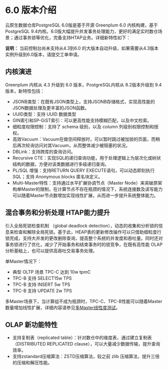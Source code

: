 # 6.0 版本介绍

云原生数据仓库PostgreSQL 6.0版是基于开源 Greenplum 6.0 内核构建，基于PostgreSQL 9.4内核。6.0版大幅提升并发事务处理能力，更好的满足实时数仓场景；通过事务锁等优化，完备支持HTAP业务。详细新特性如下：

**说明：** 当前控制台尚未支持从4.3到6.0 的大版本自动升级，如果需要从4.3版本实例升级到6.0版本，请提交工单申请。

## 内核演进

Greenplum 内核从 4.3 升级到 6.0 版本，PostgreSQL内核从 8.2版本升级到 9.4版本，新特性包括：

-   JSONB类型：在既有JSON类型上，支持JSONB存储格式，实现高性能的JSON数据处理及更丰富的JSON函数。
-   UUID类型：支持 UUID 数据类型
-   GIN索引和SP-GiST索引：可以更高性能支持模糊匹配，以及中文检索。
-   细粒度权限控制：支持了 schema 级别，以及 column 列级别权限控制和授权。
-   高效Vacuum：Vacuum在做空间释放时，可以暂时跳过被加锁的页面，而稍后再次轮询访问对其Vacuum，从而整体减少被阻塞的状况。
-   DBLink：支持跨库的查询访问。
-   Recursive CTE：实现SQL的递归查询功能，用于处理逻辑上为层次化或树状结构的数据，方便对该类数据进行多级递归查询。
-   PL/SQL 增强：支持RETURN QUERY EXECUTE语句，可以动态即刻执行SQL；支持 Anonymous blocks 匿名块定义。
-   Multi-Master特性：支持通过水平扩展协调节点（Master Node）来突破原架构单Master的限制，在计算节点不存在瓶颈的情况下，系统连接数及读写能力可以随着Master节点数增加实现线性扩展，从而进一步提升系统整体能力。

## 混合事务和分析处理 HTAP能力提升

引入全局死锁检查机制 （global deadlock detection），动态的收集和分析锁的信息来检查和解除全局死锁。基于此，HEAP表的更新修改操作可以只借助细粒度行锁完成，支持大并发的更改删除查询，提高整个系统的并发度和吞吐量。同时还对事务锁进行了优化，减少了开始事务和结束事务时的锁竞争，在既有高性能 OLAP分析基础上，也可以提供高吞吐交易事务处理。

单Master情况下：

-   典型 OLTP 场景 TPC-C 达到 10w tpmC
-   TPC-B 支持 SELECT15w TPS
-   TPC-B 支持 INSERT 5w TPS
-   TPC-B 支持 UPDATE 2w TPS

多Master场景下，当计算组不成为瓶颈时，TPC-C、TPC-B性能可以随着Master数量增加线性扩展，详细内容请参见[多Master线性度测试](/intl.zh-CN/性能指标/多Master线性度测试.md)。

## OLAP 新功能特性

-   支持复制表（replicated table）：针对数仓中的维度表，通过建立复制表（DISTRIBUTED REPLICATED clause），可以大量减少数据传输，提升查询效率。
-   支持zstandard压缩算法：ZSTD压缩算法，较之前 zlib 压缩算法，提升三倍的压缩和解压性能。

